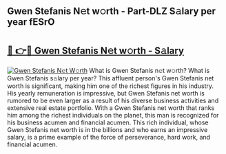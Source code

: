 ## Gwen Stefanis N𝚎t w𝚘rth - Part-DLZ S𝚊lary per year fESrO

# <h2><a href="http://gc1kdp.nevu.top/?p=Gwen+Stefanis">🔗 👉🔴 Gwen Stefanis N𝚎t w𝚘rth - S𝚊lary</a></h2>

[![Gwen Stefanis N𝚎t W𝚘rth](https://i.imgur.com/Oavwk0R.jpeg)](http://gc1kdp.nevu.top/?p=Gwen+Stefanis)
What is Gwen Stefanis n𝚎t w𝚘rth? What is Gwen Stefanis s𝚊lary per year?
This affluent person's Gwen Stefanis net worth is significant, making him one of the richest figures in his industry. His yearly remuneration is impressive, but Gwen Stefanis net worth is rumored to be even larger as a result of his diverse business activities and extensive real estate portfolio. With a Gwen Stefanis net worth that ranks him among the richest individuals on the planet, this man is recognized for his business acumen and financial acumen. This rich individual, whose Gwen Stefanis net worth is in the billions and who earns an impressive salary, is a prime example of the force of perseverance, hard work, and financial acumen.
